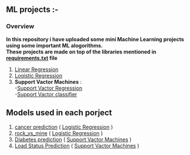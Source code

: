 ## ML projects :-
### Overview
 **In this repository i have uploaded some mini Machine Learning projects using some important ML alogorithms.** <br>
 **These projects are made on  top of the libraries mentioned in [requirements.txt](https://github.com/MayukhBaruaha/Machine_Learning_Projects/blob/main/requirements.txt) file**
1. [Linear Regression](https://ml-cheatsheet.readthedocs.io/en/latest/linear_regression.html)
2. [Logistic Regression](https://ml-cheatsheet.readthedocs.io/en/latest/logistic_regression.html)
3. **Support Vactor Machines** : <br>
                 -[Support Vactor Regression](https://en.wikipedia.org/wiki/Support_vector_machine#Regression)<br>
                 -[Support Vactor classifier](https://www.mathworks.com/help/stats/support-vector-machines-for-binary-classification.html)<br>





 ## Models used in each porject
 1. [cancer prediction](https://github.com/MayukhBaruaha/Machine_Learning_Projects/tree/main/cancer%20prediction) ( [Logistic Regression](https://ml-cheatsheet.readthedocs.io/en/latest/logistic_regression.html) )
 2. [rock_vs_mine](https://github.com/MayukhBaruaha/Machine_Learning_Projects/tree/main/rock_vs_mine) ( [Logistic Regression](https://ml-cheatsheet.readthedocs.io/en/latest/logistic_regression.html) )
 3. [Diabetes prediction](https://github.com/MayukhBaruaha/Machine_Learning_Projects/tree/main/Diabetes%20prediction)   ( [Support Vactor Machines](https://en.wikipedia.org/wiki/Support_vector_machine) )
 4. [Load Status Prediction](https://github.com/MayukhBaruaha/Machine_Learning_Projects/tree/main/Loan%20status%20prediction)   ( [Support Vactor Machines](https://en.wikipedia.org/wiki/Support_vector_machine) )

